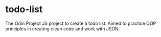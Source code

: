 # todo-list
The Odin Project JS project to create a todo list. Aimed to practice OOP principles in creating clean code and work with JSON.
